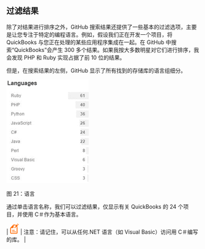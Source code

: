 ## 过滤结果

除了对结果进行排序之外，GitHub 搜索结果还提供了一些基本的过滤选项，主要是让您专注于特定的编程语言。例如，假设我们正在开发一个项目，将 QuickBooks 与您正在处理的某些应用程序集成在一起。在 GitHub 中搜索“QuickBooks”会产生 300 多个结果。如果我按大多数明星对它们进行排序，我会发现 PHP 和 Ruby 实现占据了前 10 位的结果。

但是，在搜索结果的左侧，GitHub 显示了所有找到的存储库的语言组细分。

![](img/00025.jpeg)

图 21：语言

通过单击语言名称，我们可以过滤结果，仅显示有关 QuickBooks 的 24 个项目，并使用 C＃作为基本语言。

| ![](img/00003.gif) | 注意：请记住，可以从任何.NET 语言（如 Visual Basic）访问用 C＃编写的库。 |